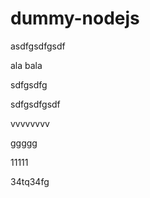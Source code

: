 # dummy-nodejs



asdfgsdfgsdf



ala bala


sdfgsdfg


sdfgsdfgsdf


vvvvvvvv



ggggg

11111


34tq34fg
